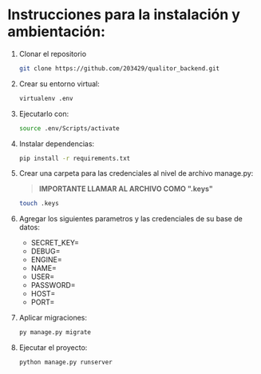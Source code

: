# Instrucciones para la instalación y ambientación:
1. Clonar el repositorio
    ```bash
    git clone https://github.com/203429/qualitor_backend.git
    ```

2. Crear su entorno virtual:
    ```bash
    virtualenv .env
    ```

3. Ejecutarlo con:
    ```bash
    source .env/Scripts/activate
    ```

4. Instalar dependencias:
    ```bash
    pip install -r requirements.txt
    ```

5. Crear una carpeta para las credenciales al nivel de archivo manage.py:
    > **IMPORTANTE LLAMAR AL ARCHIVO COMO ".keys"**
    ```bash
    touch .keys
    ```

6. Agregar los siguientes parametros y las credenciales de su base de datos:
    - SECRET_KEY=
    - DEBUG=
    - ENGINE=
    - NAME=
    - USER=
    - PASSWORD=
    - HOST=
    - PORT=

6. Aplicar migraciones:
    ```bash
    py manage.py migrate
    ```

7. Ejecutar el proyecto:
    ```bash
    python manage.py runserver 
    ```